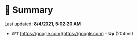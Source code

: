 # 📖 Summary
Last updated: **8/4/2021, 5:02:20 AM**

- `GET` [https://google.com](https://google.com) - **Up** (204ms)
